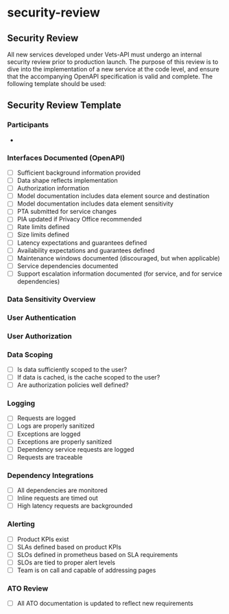 # security-review

## Security Review

All new services developed under Vets-API must undergo an internal security review prior to production launch. The purpose of this review is to dive into the implementation of a new service at the code level, and ensure that the accompanying OpenAPI specification is valid and complete. The following template should be used:

## Security Review Template

### Participants

* 
### Interfaces Documented \(OpenAPI\)

* [ ] Sufficient background information provided
* [ ] Data shape reflects implementation
* [ ] Authorization information
* [ ] Model documentation includes data element source and destination
* [ ] Model documentation includes data element sensitivity
* [ ] PTA submitted for service changes
* [ ] PIA updated if Privacy Office recommended
* [ ] Rate limits defined
* [ ] Size limits defined
* [ ] Latency expectations and guarantees defined
* [ ] Availability expectations and guarantees defined
* [ ] Maintenance windows documented \(discouraged, but when applicable\)
* [ ] Service dependencies documented
* [ ] Support escalation information documented \(for service, and for service dependencies\)

### Data Sensitivity Overview

### User Authentication

### User Authorization

### Data Scoping

* [ ] Is data sufficiently scoped to the user?
* [ ] If data is cached, is the cache scoped to the user?
* [ ] Are authorization policies well defined?

### Logging

* [ ] Requests are logged
* [ ] Logs are properly sanitized
* [ ] Exceptions are logged
* [ ] Exceptions are properly sanitized
* [ ] Dependency service requests are logged
* [ ] Requests are traceable

### Dependency Integrations

* [ ] All dependencies are monitored
* [ ] Inline requests are timed out
* [ ] High latency requests are backgrounded

### Alerting

* [ ] Product KPIs exist
* [ ] SLAs defined based on product KPIs
* [ ] SLOs defined in prometheus based on SLA requirements
* [ ] SLOs are tied to proper alert levels
* [ ] Team is on call and capable of addressing pages

### ATO Review

* [ ] All ATO documentation is updated to reflect new requirements

